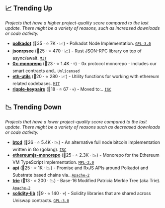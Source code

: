 ## 📈 Trending Up

_Projects that have a higher project-quality score compared to the last update. There might be a variety of reasons, such as increased downloads or code activity._

- <b><a href="https://github.com/paritytech/polkadot">polkadot</a></b> (🥇35 ·  ⭐ 7K · 📈) - Polkadot Node Implementation. <code><a href="http://bit.ly/2M0xdwT">GPL-3.0</a></code>
- <b><a href="https://github.com/paritytech/jsonrpsee">jsonrpsee</a></b> (🥇25 ·  ⭐ 470 · 📈) - Rust JSON-RPC library on top of async/await. <code><a href="http://bit.ly/34MBwT8">MIT</a></code>
- <b><a href="https://github.com/0xProject/0x-monorepo">0x-monorepo</a></b> (🥇23 ·  ⭐ 1.4K · 💀) - 0x protocol monorepo - includes our smart contracts and.. <code>Unlicensed</code>
- <b><a href="https://github.com/ethereum/eth-utils">eth-utils</a></b> (🥈20 ·  ⭐ 280 · 📈) - Utility functions for working with ethereum related codebases. <code><a href="http://bit.ly/34MBwT8">MIT</a></code>
- <b><a href="https://github.com/ripple/ripple-keypairs">ripple-keypairs</a></b> (🥈18 ·  ⭐ 67 · 💀) - Moved to:.. <code><a href="http://bit.ly/3hkKRql">ISC</a></code>

## 📉 Trending Down

_Projects that have a lower project-quality score compared to the last update. There might be a variety of reasons such as decreased downloads or code activity._

- <b><a href="https://github.com/btcsuite/btcd">btcd</a></b> (🥇26 ·  ⭐ 5.4K · 📉) - An alternative full node bitcoin implementation written in Go (golang). <code><a href="http://bit.ly/3hkKRql">ISC</a></code>
- <b><a href="https://github.com/ethereumjs/ethereumjs-monorepo">ethereumjs-monorepo</a></b> (🥇25 ·  ⭐ 2.3K · 📉) - Monorepo for the Ethereum VM TypeScript Implementation. <code><a href="http://bit.ly/3postzC">MPL-2.0</a></code>
- <b><a href="https://github.com/polkadot-js/api">api</a></b> (🥇25 ·  ⭐ 1K · 📉) - Promise and RxJS APIs around Polkadot and Substrate based chains via.. <code><a href="http://bit.ly/3nYMfla">Apache-2</a></code>
- <b><a href="https://github.com/paritytech/trie">trie</a></b> (🥉13 ·  ⭐ 200 · 📉) - Base-16 Modified Patricia Merkle Tree (aka Trie). <code><a href="http://bit.ly/3nYMfla">Apache-2</a></code>
- <b><a href="https://github.com/Uniswap/solidity-lib">solidity-lib</a></b> (🥉9 ·  ⭐ 140 · 💀) - Solidity libraries that are shared across Uniswap contracts. <code><a href="http://bit.ly/2M0xdwT">GPL-3.0</a></code>

